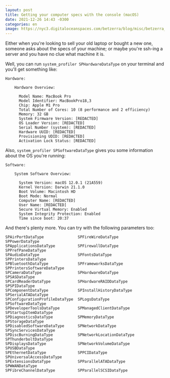 ```yaml
---
layout: post
title: Getting your computer specs with the console (macOS)
date: 2021-12-26 14:43 -0300
categories: en
image: https://nyc3.digitaloceanspaces.com/betzerra/blog/misc/betzerra_post_terminal.png
---
```


Either when you're looking to sell your old laptop or bought a new one, someone asks about the specs of your machine; or maybe you're ssh-ing a server and you have no clue what machine it is.

Well, you can run `system_profiler SPHardwareDataType` on your terminal and you'll get something like:

```
Hardware:

    Hardware Overview:

      Model Name: MacBook Pro
      Model Identifier: MacBookPro18,3
      Chip: Apple M1 Pro
      Total Number of Cores: 10 (8 performance and 2 efficiency)
      Memory: 32 GB
      System Firmware Version: [REDACTED]
      OS Loader Version: [REDACTED]
      Serial Number (system): [REDACTED]
      Hardware UUID: [REDACTED]
      Provisioning UDID: [REDACTED]
      Activation Lock Status: [REDACTED]
```

Also, `system_profiler SPSoftwareDataType` gives you some information about the OS you're running:

```
Software:

    System Software Overview:

      System Version: macOS 12.0.1 (21A559)
      Kernel Version: Darwin 21.1.0
      Boot Volume: Macintosh HD
      Boot Mode: Normal
      Computer Name: [REDACTED]
      User Name: [REDACTED]
      Secure Virtual Memory: Enabled
      System Integrity Protection: Enabled
      Time since boot: 20:37
```

And there's plenty more. You can try with the following parameters too:

```
SPAirPortDataType               SPFireWireDataType              SPPowerDataType
SPApplicationsDataType          SPFirewallDataType              SPPrefPaneDataType
SPAudioDataType                 SPFontsDataType                 SPPrintersDataType
SPBluetoothDataType             SPFrameworksDataType            SPPrintersSoftwareDataType
SPCameraDataType                SPHardwareDataType              SPSASDataType
SPCardReaderDataType            SPHardwareRAIDDataType          SPSPIDataType
SPComponentDataType             SPInstallHistoryDataType        SPSerialATADataType
SPConfigurationProfileDataType  SPLogsDataType                  SPSoftwareDataType
SPDeveloperToolsDataType        SPManagedClientDataType         SPStartupItemDataType
SPDiagnosticsDataType           SPMemoryDataType                SPStorageDataType
SPDisabledSoftwareDataType      SPNetworkDataType               SPSyncServicesDataType
SPDiscBurningDataType           SPNetworkLocationDataType       SPThunderboltDataType
SPDisplaysDataType              SPNetworkVolumeDataType         SPUSBDataType
SPEthernetDataType              SPPCIDataType                   SPUniversalAccessDataType
SPExtensionsDataType            SPParallelATADataType           SPWWANDataType
SPFibreChannelDataType          SPParallelSCSIDataType
```
